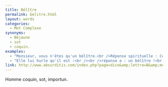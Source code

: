 ```yaml
---
title: Bélître
permalink: belitre.html
layout: words
categories:
  - Mot Complexe
synonyms:
  - Béjaune
  - sot
  - coquin.
examples:
  - "Monsieur, vous n'êtes qu'un bélître.<br />Réponse spirituelle : Comment ça, une belle huitre ?"
  - "Elle lui hurle qu'il est :<br /><br />réponse a : un bélître !<br />réponse b : un béjaune !<br />réponse c : un philistin !<br />réponse d : un béotien !<br />"
link: http://www.absurditis.com/index.php?page=dico&amp;lettre=B&amp;mot=B%E9l%EEtre
---
```


Homme coquin, sot, importun.
